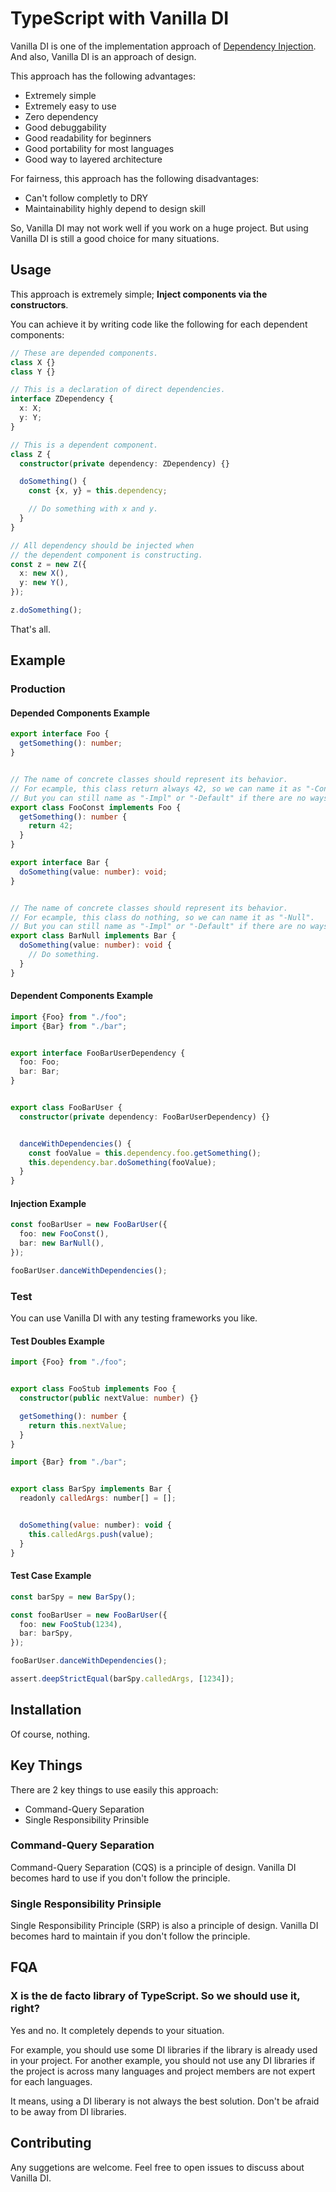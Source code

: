 TypeScript with Vanilla DI
==========================

Vanilla DI is one of the implementation approach of [Dependency Injection](https://en.wikipedia.org/wiki/Dependency_injection).
And also, Vanilla DI is an approach of design.

This approach has the following advantages:

- Extremely simple
- Extremely easy to use
- Zero dependency
- Good debuggability
- Good readability for beginners
- Good portability for most languages
- Good way to layered architecture

For fairness, this approach has the following disadvantages:

- Can't follow completly to DRY
- Maintainability highly depend to design skill

So, Vanilla DI may not work well if you work on a huge project.
But using Vanilla DI is still a good choice for many situations.



Usage
-----

This approach is extremely simple; **Inject components via the constructors**.

You can achieve it by writing code like the following for each dependent components:

```typescript
// These are depended components.
class X {}
class Y {}

// This is a declaration of direct dependencies.
interface ZDependency {
  x: X;
  y: Y;
}

// This is a dependent component.
class Z {
  constructor(private dependency: ZDependency) {}

  doSomething() {
    const {x, y} = this.dependency;

    // Do something with x and y.
  }
}

// All dependency should be injected when
// the dependent component is constructing.
const z = new Z({
  x: new X(),
  y: new Y(),
});

z.doSomething();
```

That's all.



Example
-------

### Production
#### Depended Components Example

```typescript:foo.ts
export interface Foo {
  getSomething(): number;
}


// The name of concrete classes should represent its behavior.
// For ecample, this class return always 42, so we can name it as "-Const".
// But you can still name as "-Impl" or "-Default" if there are no ways.
export class FooConst implements Foo {
  getSomething(): number {
    return 42;
  }
}
```

```typescript:bar.ts
export interface Bar {
  doSomething(value: number): void;
}


// The name of concrete classes should represent its behavior.
// For ecample, this class do nothing, so we can name it as "-Null".
// But you can still name as "-Impl" or "-Default" if there are no ways.
export class BarNull implements Bar {
  doSomething(value: number): void {
    // Do something.
  }
}
```

#### Dependent Components Example

```typescript:foo_bar_user.ts
import {Foo} from "./foo";
import {Bar} from "./bar";


export interface FooBarUserDependency {
  foo: Foo;
  bar: Bar;
}


export class FooBarUser {
  constructor(private dependency: FooBarUserDependency) {}


  danceWithDependencies() {
    const fooValue = this.dependency.foo.getSomething();
    this.dependency.bar.doSomething(fooValue);
  }
}
``` 

#### Injection Example

```typescript:index.ts
const fooBarUser = new FooBarUser({
  foo: new FooConst(),
  bar: new BarNull(),
});

fooBarUser.danceWithDependencies();
```



### Test

You can use Vanilla DI with any testing frameworks you like.



#### Test Doubles Example

```typescript:foo_stub.ts
import {Foo} from "./foo";


export class FooStub implements Foo {
  constructor(public nextValue: number) {}

  getSomething(): number {
    return this.nextValue;
  }
}
```

```typescript:bar_spy.js
import {Bar} from "./bar";


export class BarSpy implements Bar {
  readonly calledArgs: number[] = [];


  doSomething(value: number): void {
    this.calledArgs.push(value);
  }
}

```



#### Test Case Example

```typescript
const barSpy = new BarSpy();

const fooBarUser = new FooBarUser({
  foo: new FooStub(1234),
  bar: barSpy,
});

fooBarUser.danceWithDependencies();

assert.deepStrictEqual(barSpy.calledArgs, [1234]);
```



Installation
------------

Of course, nothing.



Key Things
----------

There are 2 key things to use easily this approach:

- Command-Query Separation
- Single Responsibility Prinsible


### Command-Query Separation

Command-Query Separation (CQS) is a principle of design.
Vanilla DI becomes hard to use if you don't follow the principle.



### Single Responsibility Prinsiple

Single Responsibility Principle (SRP) is also a principle of design.
Vanilla DI becomes hard to maintain if you don't follow the principle.



FQA
---

### X is the de facto library of TypeScript. So we should use it, right?

Yes and no. It completely depends to your situation.

For example, you should use some DI libraries if the library is already used in your project.
For another example, you should not use any DI libraries if the project is across many languages and project members are not expert for each languages.

It means, using a DI liberary is not always the best solution.
Don't be afraid to be away from DI libraries.



Contributing
------------

Any suggetions are welcome.
Feel free to open issues to discuss about Vanilla DI.

